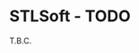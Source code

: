 # STLSoft - TODO

T.B.C.


<!-- ########################### end of file ########################### -->

